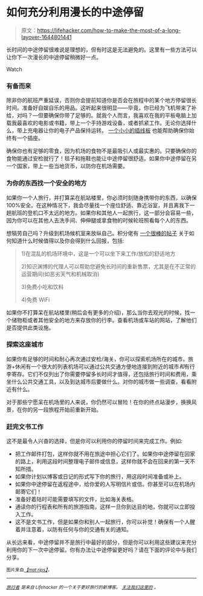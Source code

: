 # 如何充分利用漫长的中途停留

> 原文：<https://lifehacker.com/how-to-make-the-most-of-a-long-layover-1644801441>

长时间的中途停留很难说是理想的，但有时这是无法避免的。这里有一些方法可以让你下一次漫长的中途停留稍微好一点。

Watch

### **有备而来**

除非你的航班严重延误，否则你会提前知道你是否会在旅程中的某个地方停留很长时间。准备好自娱自乐的用品。这听起来很明显——毕竟，你已经为飞机带来了补给，对吗？—但要确保你带了足够的。就我个人而言，我喜欢在我的平板电脑上加载我最喜欢的电影或书籍，带上一个手持游戏设备，或者抓紧工作。无论你选择什么，带上充电器让你的电子产品保持运转。 [一个小小的插线板](https://lifehacker.com/bring-a-power-strip-to-the-airport-and-never-worry-abou-5949898) 也能帮助确保你始终有一个插座。

确保你也有足够的零食，因为机场的食物不是最吸引人或最实惠的。只要确保你的食物能通过安检就行了！毯子和拖鞋也能让中途停留很舒适。如果你中途停留在另一个国家，带上一些当地货币，以防你在机场需要。

### **为你的东西找一个安全的地方**

如果你一个人旅行，并打算呆在航站楼里，你必须时刻随身携带你的东西，以确保 100%安全。在这种情况下，我会尽量找一个座位舒适、靠近浴室，并且离我下一趟航班的登机口不太远的地方。如果你和其他人一起旅行，这一部分会容易一些，因为你可以在其他人去洗手间、伸伸腿或拿食物的时候轮班照看每个人的东西。

想犒劳自己吗？升级到机场候机室来放纵自己。积分佬有 [一个很棒的帖子](http://thepointsguy.com/2012/05/how-much-is-airline-lounge-access-really-worth/) 关于如何知道什么时候值得以及你会得到什么回报，包括:

> 1)在混乱的机场环境中，这是一个可以坐下来工作/放松的舒适地方
> 
> 2)知识渊博的代理人可以帮助您避免长时间的重新售票，尤其是在不正常的运营期间(如恶劣天气和机械取消)
> 
> 3)免费小吃和饮料
> 
> 4)免费 WiFi

如果你不打算呆在航站楼里(稍后会有更多的介绍)，那么当你去观光的时候，找一个储物柜或者其他安全的地方来存放你的行李。查看机场或车站的网站，了解他们是否提供此类设施。

### **探索这座城市**

如果你有足够的时间和耐心再次通过安检/海关，你可以探索机场所在的城市。旅游+休闲有一个很大的列表机场可以通过公共交通方便地连接到附近的城市*和*有行李寄存。它们不仅列出了你需要停留多长时间才值得，还包括旅行时间和费用，乘坐什么公共交通工具，以及到达城市后要做什么。对你的城市做一些调查，看看附近有什么。

对于那些宁愿呆在机场里的人来说，你仍然可以冒险！在你的终点站漫步，换换风景，在你的另一段旅程开始前重新开始。

### **赶完文书工作**

这不是最令人兴奋的选择，但是你可以利用你的停留时间来完成工作。例如:

*   把工作邮件打包，这样你就不用在旅途中担心它们了。如果你中途停留在回家的路上，利用这段时间整理电子邮件或信息，这样你就不会在回来的第一天不知所措。
*   如果你计划以博客或日记的形式写下你的旅行，用这段时间准备或补上。
*   如果你中途停留在返程途中，给你爱的人写明信片或信。你甚至可以在机场内邮寄它们！
*   准备好着陆时可能需要填写的文件，比如海关表格。
*   通读你的行程表和所有的旅游指南，这样一旦你到达目的地，你就可以立即投入工作。
*   这不是文书工作，但是如果你和别人一起旅行，你可以补觉！确保有一个人醒着并注意着，以防有任何与你的交通有关的通知。

从长远来看，中途停留并不是旅行中最好的部分，但是你可以利用这些建议来充分利用你的下一次中途停留。你有办法让中途停留更好吗？请在下面的评论中与我们分享。

<small>图片来自</small>[*<small>【mat rips】</small>*](https://www.flickr.com/photos/56218409@N03/15309490100/)<small>，</small>

* * *

[<small>*旅行者*</small>](http://wayfarer.lifehacker.com/) <small>*是来自 Lifehacker 的一个关于更好旅行的新博客。*</small> [<small>*关注我们这里的*</small>](https://twitter.com/WayfarerLH) <small>*。*</small>